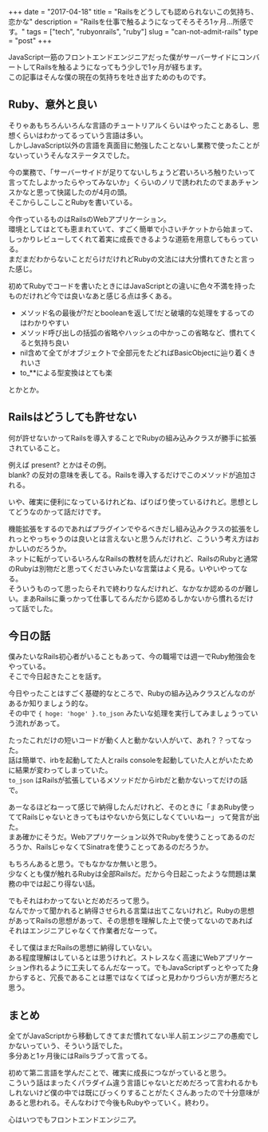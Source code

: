 +++
date        = "2017-04-18"
title       = "Railsをどうしても認められないこの気持ち、恋かな"
description = "Railsを仕事で触るようになってそろそろ1ヶ月…所感です。"
tags        = ["tech", "rubyonrails", "ruby"]
slug        = "can-not-admit-rails"
type        = "post"
+++

JavaScript一筋のフロントエンドエンジニアだった僕がサーバーサイドにコンバートしてRailsを触るようになってもう少しで1ヶ月が経ちます。  
この記事はそんな僕の現在の気持ちを吐き出すためのものです。

## Ruby、意外と良い

そりゃあもちろんいろんな言語のチュートリアルくらいはやったことあるし、思想くらいはわかってるっていう言語は多い。  
しかしJavaScript以外の言語を真面目に勉強したことないし業務で使ったことがないっていうそんなステータスでした。

今の業務で、「サーバーサイドが足りてないしちょうど君いろいろ触りたいって言ってたしよかったらやってみないか」くらいのノリで誘われたのでまあチャンスかなと思って快諾したのが4月の頭。  
そこからしこしことRubyを書いている。

今作っているものはRailsのWebアプリケーション。  
環境としてはとても恵まれていて、すごく簡単で小さいチケットから始まって、しっかりレビューしてくれて着実に成長できるような道筋を用意してもらっている。  
まだまだわからないことだらけだけれどRubyの文法には大分慣れてきたと言った感じ。

初めてRubyでコードを書いたときにはJavaScriptとの違いに色々不満を持ったものだけれど今では良いなあと感じる点は多くある。

* メソッド名の最後が?だとbooleanを返して!だと破壊的な処理をするってのはわかりやすい
* メソッド呼び出しの括弧の省略やハッシュの中かっこの省略など、慣れてくると気持ち良い
* nil含めて全てがオブジェクトで全部元をたどればBasicObjectに辿り着くきれいさ
* to_**による型変換はとても楽

とかとか。

## Railsはどうしても許せない

何が許せないかってRailsを導入することでRubyの組み込みクラスが勝手に拡張されていること。

例えば present? とかはその例。  
blank? の反対の意味を表してる。Railsを導入するだけでこのメソッドが追加される。

いや、確実に便利になっているけれどね、ばりばり使っているけれど。思想としてどうなのかって話だけです。

機能拡張をするのであればプラグインでやるべきだし組み込みクラスの拡張をしれっとやっちゃうのは良いとは言えないと思うんだけれど、こういう考え方はおかしいのだろうか。  
ネットに転がっているいろんなRailsの教材を読んだけれど、RailsのRubyと通常のRubyは別物だと思ってくださいみたいな言葉はよく見る。いやいやってなる。  
そういうものって思ったらそれで終わりなんだけれど、なかなか認めるのが難しい。まあRailsに乗っかって仕事してるんだから認めるしかないから慣れるだけって話でした。

## 今日の話

僕みたいなRails初心者がいることもあって、今の職場では週一でRuby勉強会をやっている。  
そこで今日起きたことを話す。

今日やったことはすごく基礎的なところで、Rubyの組み込みクラスどんなのがあるか知りましょう的な。  
その中で `{ hoge: 'hoge' }.to_json` みたいな処理を実行してみましょうっていう流れがあって。

たったこれだけの短いコードが動く人と動かない人がいて、あれ？？ってなった。  
話は簡単で、irbを起動してた人とrails consoleを起動していた人とがいたために結果が変わってしまっていた。  
`to_json` はRailsが拡張しているメソッドだからirbだと動かないってだけの話で。

あーなるほどねーって感じで納得したんだけれど、そのときに「まあRuby使っててRailsじゃないときってもはやないから気にしなくていいねー」って発言が出た。  
まあ確かにそうだ。Webアプリケーション以外でRubyを使うことってあるのだろうか、RailsじゃなくてSinatraを使うことってあるのだろうか。

もちろんあると思う。でもなかなか無いと思う。  
少なくとも僕が触れるRubyは全部Railsだ。だから今日起こったような問題は業務の中では起こり得ない話。

でもそれはわかってないとだめだろって思う。  
なんでかって聞かれると納得させられる言葉は出てこないけれど。Rubyの思想があってRailsの思想があって、その思想を理解した上で使ってないのであればそれはエンジニアじゃなくて作業者だなーって。

そして僕はまだRailsの思想に納得していない。  
ある程度理解はしているとは思うけれど。ストレスなく高速にWebアプリケーション作れるように工夫してるんだなーって。でもJavaScriptずっとやってた身からすると、冗長であることは悪ではなくてぱっと見わかりづらい方が悪だろと思う。

## まとめ

全てがJavaScriptから移動してきてまだ慣れてない半人前エンジニアの愚痴でしかないっていう、そういう話でした。  
多分あと1ヶ月後にはRailsラブって言ってる。

初めて第二言語を学んだことで、確実に成長につながっていると思う。  
こういう話はまったくパラダイム違う言語じゃないとだめだろって言われるかもしれないけど僕の中では既にびっくりすることがたくさんあったので十分意味があると思われる。そんなわけで今後もRubyやっていく。終わり。

心はいつでもフロントエンドエンジニア。
